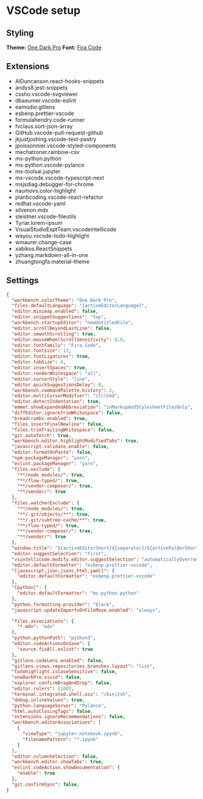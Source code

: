 # VSCode setup

## Styling

**Theme:** [One Dark Pro](https://marketplace.visualstudio.com/items?itemName=zhuangtongfa.Material-theme)
**Font:** [Fira Code](https://github.com/tonsky/FiraCode)


## Extensions

- AlDuncanson.react-hooks-snippets
- andys8.jest-snippets
- cssho.vscode-svgviewer
- dbaeumer.vscode-eslint
- eamodio.gitlens
- esbenp.prettier-vscode
- formulahendry.code-runner
- fvclaus.sort-json-array
- GitHub.vscode-pull-request-github
- jkjustjoshing.vscode-text-pastry
- jpoissonnier.vscode-styled-components
- mechatroner.rainbow-csv
- ms-python.python
- ms-python.vscode-pylance
- ms-toolsai.jupyter
- ms-vscode.vscode-typescript-next
- msjsdiag.debugger-for-chrome
- naumovs.color-highlight
- planbcoding.vscode-react-refactor
- redhat.vscode-yaml
- silvenon.mdx
- sleistner.vscode-fileutils
- Tyriar.lorem-ipsum
- VisualStudioExptTeam.vscodeintellicode
- wayou.vscode-todo-highlight
- wmaurer.change-case
- xabikos.ReactSnippets
- yzhang.markdown-all-in-one
- zhuangtongfa.material-theme

## Settings

```json
{
  "workbench.colorTheme": "One Dark Pro",
  "files.defaultLanguage": "{activeEditorLanguage}",
  "editor.minimap.enabled": false,
  "editor.snippetSuggestions": "top",
  "workbench.startupEditor": "newUntitledFile",
  "editor.scrollBeyondLastLine": false,
  "editor.smoothScrolling": true,
  "editor.mouseWheelScrollSensitivity": 0.9,
  "editor.fontFamily": "Fira Code",
  "editor.fontSize": 13,
  "editor.fontLigatures": true,
  "editor.tabSize": 4,
  "editor.insertSpaces": true,
  "editor.renderWhitespace": "all",
  "editor.cursorStyle": "line",
  "editor.quickSuggestionsDelay": 0,
  "workbench.commandPalette.history": 2,
  "editor.multiCursorModifier": "ctrlCmd",
  "editor.detectIndentation": true,
  "emmet.showExpandedAbbreviation": "inMarkupAndStylesheetFilesOnly",
  "diffEditor.ignoreTrimWhitespace": false,
  "breadcrumbs.enabled": true,
  "files.insertFinalNewline": false,
  "files.trimTrailingWhitespace": false,
  "git.autofetch": true,
  "workbench.editor.highlightModifiedTabs": true,
  "javascript.validate.enable": false,
  "editor.formatOnPaste": false,
  "npm.packageManager": "yarn",
  "eslint.packageManager": "yarn",
  "files.exclude": {
    "**/node_modules/": true,
    "**/flow-typed/": true,
    "**/vendor-composer/": true,
    "**/vendor/": true
  },
  "files.watcherExclude": {
    "**/node_modules/": true,
    "**/.git/objects/**": true,
    "**/.git/subtree-cache/**": true,
    "**/flow-typed/": true,
    "**/vendor-composer/": true,
    "**/vendor/": true
  },
  "window.title": "${activeEditorShort}${separator}/${activeFolderShort}${separator}${rootName}",
  "editor.suggestSelection": "first",
  "vsintellicode.modify.editor.suggestSelection": "automaticallyOverrodeDefaultValue",
  "editor.defaultFormatter": "esbenp.prettier-vscode",
  "[javascript,json,jsonc,html,yaml]": {
    "editor.defaultFormatter": "esbenp.prettier-vscode"
  },
  "[python]": {
    "editor.defaultFormatter": "ms-python.python"
  },
  "python.formatting.provider": "black",
  "javascript.updateImportsOnFileMove.enabled": "always",

  "files.associations": {
    "*.mdx": "mdx"
  },
  "python.pythonPath": "python3",
  "editor.codeActionsOnSave": {
    "source.fixAll.eslint": true
  },
  "gitlens.codeLens.enabled": false,
  "gitlens.views.repositories.branches.layout": "list",
  "todohighlight.isCaseSensitive": false,
  "oneDarkPro.vivid": false,
  "explorer.confirmDragAndDrop": false,
  "editor.rulers": [100],
  "terminal.integrated.shell.osx": "/bin/zsh",
  "debug.inlineValues": true,
  "python.languageServer": "Pylance",
  "html.autoClosingTags": false,
  "extensions.ignoreRecommendations": false,
  "workbench.editorAssociations": [
    {
      "viewType": "jupyter.notebook.ipynb",
      "filenamePattern": "*.ipynb"
    }
  ],
  "editor.columnSelection": false,
  "workbench.editor.showTabs": true,
  "eslint.codeAction.showDocumentation": {
    "enable": true
  },
  "git.confirmSync": false,
}
```